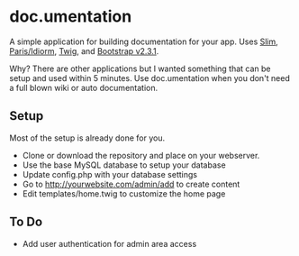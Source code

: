 doc.umentation
=============

A simple application for building documentation for your app. Uses [Slim](http://www.slimframework.com/), [Paris/Idiorm](http://j4mie.github.io/idiormandparis/), [Twig](http://twig.sensiolabs.org/), and [Bootstrap v2.3.1](http://twitter.github.com/bootstrap).

Why? There are other applications but I wanted something that can be setup and used within 5 minutes. Use doc.umentation when you don't need a full blown wiki or auto documentation.

## Setup

Most of the setup is already done for you.

* Clone or download the repository and place on your webserver.
* Use the base MySQL database to setup your database
* Update config.php with your database settings
* Go to http://yourwebsite.com/admin/add to create content
* Edit templates/home.twig to customize the home page

## To Do

* Add user authentication for admin area access
